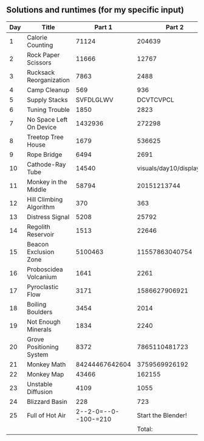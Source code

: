 ## Solutions and runtimes (for my specific input)

| Day | Title                    | Part 1               | Part 2                    | Time (s)              |
|-----|--------------------------|----------------------|---------------------------|-----------------------|
| 1   | Calorie Counting         | 71124                | 204639                    | 0.0                   |
| 2   | Rock Paper Scissors      | 11666                | 12767                     | 0.001963376998901367  |
| 3   | Rucksack Reorganization  | 7863                 | 2488                      | 0.0010027885437011719 |
| 4   | Camp Cleanup             | 569                  | 936                       | 0.003998756408691406  |
| 5   | Supply Stacks            | SVFDLGLWV            | DCVTCVPCL                 | 0.0019981861114501953 |
| 6   | Tuning Trouble           | 1850                 | 2823                      | 0.002997875213623047  |
| 7   | No Space Left On Device  | 1432936              | 272298                    | 0.0030384063720703125 |
| 8   | Treetop Tree House       | 1679                 | 536625                    | 0.24496150016784668   |
| 9   | Rope Bridge              | 6494                 | 2691                      | 0.14700102806091309   |
| 10  | Cathode-Ray Tube         | 14540                | visuals/day10/display.png | 0.03100442886352539   |
| 11  | Monkey in the Middle     | 58794                | 20151213744               | 0.5599849224090576    |
| 12  | Hill Climbing Algorithm  | 370                  | 363                       | 0.8489289283752441    |
| 13  | Distress Signal          | 5208                 | 25792                     | 0.024999618530273438  |
| 14  | Regolith Reservoir       | 1513                 | 22646                     | 1.1380422115325928    |
| 15  | Beacon Exclusion Zone    | 5100463              | 11557863040754            | 109.94177174568176    |
| 16  | Proboscidea Volcanium    | 1641                 | 2261                      | 108.7118456363678     |
| 17  | Pyroclastic Flow         | 3171                 | 1586627906921             | 16.44026207923889     |
| 18  | Boiling Boulders         | 3454                 | 2014                      | 0.037034034729003906  |
| 19  | Not Enough Minerals      | 1834                 | 2240                      | 114.01710534095764    |
| 20  | Grove Positioning System | 8372                 | 7865110481723             | 14.711132287979126    |
| 21  | Monkey Math              | 84244467642604       | 3759569926192             | 0.010999917984008789  |
| 22  | Monkey Map               | 43466                | 162155                    | 0.22397494316101074   |
| 23  | Unstable Diffusion       | 4109                 | 1055                      | 42.784958600997925    |
| 24  | Blizzard Basin           | 228                  | 723                       | 3.4987142086029053    |
| 25  | Full of Hot Air          | 2--2-0=--0--100-=210 | Start the Blender!        | 0.0030014514923095703 |
|     |                          |                      | Total:                    | 413.3907222747803     |